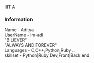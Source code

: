 IIIT A
 ### Information
 Name - Aditya<br/>
 UserName - im-adi<br/>
"BILIEVER"<br/>
"ALWAYS AND FOREVER"<br/>
Languages - C,C++,Python,Ruby ..<br/>
skillset - Python|Ruby Dev,Front|Back end<br/>
